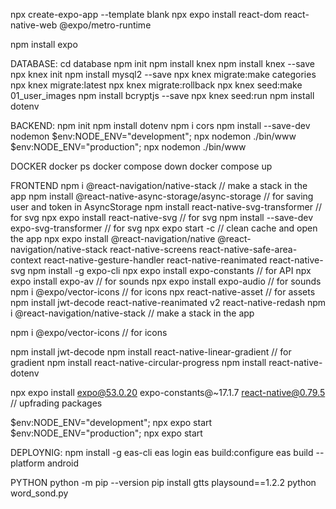 npx create-expo-app --template blank
npx expo install react-dom react-native-web @expo/metro-runtime

npm install expo

DATABASE:
cd database
npm init
npm install knex
npm install knex --save
npx knex init
npm install mysql2 --save
npx knex migrate:make categories
npx knex migrate:latest
npx knex migrate:rollback
npx knex seed:make 01_user_images
npm install bcryptjs --save
npx knex seed:run
npm install dotenv

BACKEND:
npm init
npm install dotenv
npm i cors
npm install --save-dev nodemon
$env:NODE_ENV="development"; npx nodemon ./bin/www
$env:NODE_ENV="production"; npx nodemon ./bin/www

DOCKER
docker ps
docker compose down
docker compose up

FRONTEND
npm i @react-navigation/native-stack // make a stack in the app
npm install @react-native-async-storage/async-storage // for saving user and token in AsyncStorage
npm install react-native-svg-transformer // for svg
npx expo install react-native-svg // for svg
npm install --save-dev expo-svg-transformer // for svg
npx expo start -c // clean cache and open the app
npx expo install @react-navigation/native @react-navigation/native-stack react-native-screens react-native-safe-area-context react-native-gesture-handler react-native-reanimated react-native-svg
npm install -g expo-cli
npx expo install expo-constants // for API
npx expo install expo-av // for sounds
npx expo install expo-audio // for sounds
npm i @expo/vector-icons // for icons
npx react-native-asset // for assets
npm install jwt-decode
react-native-reanimated v2
react-native-redash
npm i @react-navigation/native-stack // make a stack in the app

npm i @expo/vector-icons // for icons

npm install jwt-decode
npm install react-native-linear-gradient // for gradient
npm install react-native-circular-progress
npm install react-native-dotenv

npx expo install expo@53.0.20 expo-constants@~17.1.7 react-native@0.79.5 // upfrading packages

$env:NODE_ENV="development"; npx expo start
$env:NODE_ENV="production"; npx expo start

DEPLOYNIG:
npm install -g eas-cli
eas login
eas build:configure
eas build --platform android

PYTHON
python -m pip --version
pip install gtts playsound==1.2.2
python word_sond.py

<!-- "show my words"
"add word to my list"
"remove word from my list"
"practice my saved words"
"track progress for my words"
